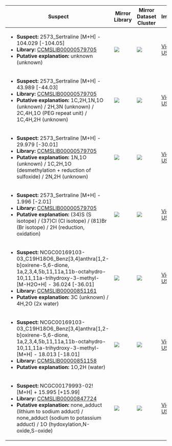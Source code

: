 | Suspect | Mirror Library | Mirror Dataset Cluster | Image |
| --- | --- | --- | --- |
| <ul><li><b>Suspect:</b> 2573_Sertraline [M+H] - 104.029 [-104.05]</li><li><b>Library:</b> [CCMSLIB00000579705](https://gnps.ucsd.edu/ProteoSAFe/gnpslibraryspectrum.jsp?SpectrumID=CCMSLIB00000579705)</li><li><b>Putative explanation:</b> unknown (unknown)</li></ul> | ![](https://metabolomics-usi.ucsd.edu/svg/mirror?usi1=mzspec:MSV000081492:dhmc_7_1.mzML:scan:2839&usi2=mzspec:GNPSLIBRARY:CCMSLIB00000579705&mz_min=50&mz_max=500) | ![](https://metabolomics-usi.ucsd.edu/svg/mirror?usi1=mzspec:MSV000081492:dhmc_7_1.mzML:scan:2839&usi2=mzspec:MSV000084314:MSV000081492.mgf:scan:2775&mz_min=50&mz_max=500) | [View USI](https://metabolomics-usi.ucsd.edu/svg/?usi=mzspec:MSV000081492:dhmc_7_1.mzML:scan:2839&mz_min=50&mz_max=500)| 
| <ul><li><b>Suspect:</b> 2573_Sertraline [M+H] -  43.989 [-44.03]</li><li><b>Library:</b> [CCMSLIB00000579705](https://gnps.ucsd.edu/ProteoSAFe/gnpslibraryspectrum.jsp?SpectrumID=CCMSLIB00000579705)</li><li><b>Putative explanation:</b> 1C,2H,1N,1O (unknown) / 2H,3N (unknown) / 2C,4H,1O (PEG repeat unit) / 1C,4H,2H (unknown)</li></ul> | ![](https://metabolomics-usi.ucsd.edu/svg/mirror?usi1=mzspec:MSV000081492:dhmc_7_1.mzML:scan:2306&usi2=mzspec:GNPSLIBRARY:CCMSLIB00000579705&mz_min=50&mz_max=500) | ![](https://metabolomics-usi.ucsd.edu/svg/mirror?usi1=mzspec:MSV000081492:dhmc_7_1.mzML:scan:2306&usi2=mzspec:MSV000084314:MSV000081492.mgf:scan:2775&mz_min=50&mz_max=500) | [View USI](https://metabolomics-usi.ucsd.edu/svg/?usi=mzspec:MSV000081492:dhmc_7_1.mzML:scan:2306&mz_min=50&mz_max=500)| 
| <ul><li><b>Suspect:</b> 2573_Sertraline [M+H] -  29.979 [-30.01]</li><li><b>Library:</b> [CCMSLIB00000579705](https://gnps.ucsd.edu/ProteoSAFe/gnpslibraryspectrum.jsp?SpectrumID=CCMSLIB00000579705)</li><li><b>Putative explanation:</b> 1N,1O (unknown) / 1C,2H,1O (desmethylation + reduction of sulfoxide) / 2N,2H (unknown)</li></ul> | ![](https://metabolomics-usi.ucsd.edu/svg/mirror?usi1=mzspec:MSV000081492:dhmc_7_1.mzML:scan:2244&usi2=mzspec:GNPSLIBRARY:CCMSLIB00000579705&mz_min=50&mz_max=500) | ![](https://metabolomics-usi.ucsd.edu/svg/mirror?usi1=mzspec:MSV000081492:dhmc_7_1.mzML:scan:2244&usi2=mzspec:MSV000084314:MSV000081492.mgf:scan:2775&mz_min=50&mz_max=500) | [View USI](https://metabolomics-usi.ucsd.edu/svg/?usi=mzspec:MSV000081492:dhmc_7_1.mzML:scan:2244&mz_min=50&mz_max=500)| 
| <ul><li><b>Suspect:</b> 2573_Sertraline [M+H] -   1.996 [-2.01]</li><li><b>Library:</b> [CCMSLIB00000579705](https://gnps.ucsd.edu/ProteoSAFe/gnpslibraryspectrum.jsp?SpectrumID=CCMSLIB00000579705)</li><li><b>Putative explanation:</b> (34)S (S isotope) / (37)Cl (Cl isotope) / (81)Br (Br isotope) / 2H (reduction, oxidation)</li></ul> | ![](https://metabolomics-usi.ucsd.edu/svg/mirror?usi1=mzspec:MSV000082716:20150607_S00015589_P.mzXML:scan:178&usi2=mzspec:GNPSLIBRARY:CCMSLIB00000579705&mz_min=50&mz_max=500) | ![](https://metabolomics-usi.ucsd.edu/svg/mirror?usi1=mzspec:MSV000082716:20150607_S00015589_P.mzXML:scan:178&usi2=mzspec:MSV000084314:MSV000082716.mgf:scan:1304&mz_min=50&mz_max=500) | [View USI](https://metabolomics-usi.ucsd.edu/svg/?usi=mzspec:MSV000082716:20150607_S00015589_P.mzXML:scan:178&mz_min=50&mz_max=500)| 
| <ul><li><b>Suspect:</b> NCGC00169103-03_C19H18O6_Benz[3,4]anthra[1,2-b]oxirene-5,6-dione, 1a,2,3,4,5b,11,11a,11b-octahydro-10,11,11a-trihydroxy-3-methyl- [M-H2O+H] -  36.024 [-36.01]</li><li><b>Library:</b> [CCMSLIB00000851161](https://gnps.ucsd.edu/ProteoSAFe/gnpslibraryspectrum.jsp?SpectrumID=CCMSLIB00000851161)</li><li><b>Putative explanation:</b> 3C (unknown) / 4H,2O (2x water)</li></ul> | ![](https://metabolomics-usi.ucsd.edu/svg/mirror?usi1=mzspec:MSV000080554:G11_RG11_01_7986.mzML:scan:418&usi2=mzspec:GNPSLIBRARY:CCMSLIB00000851161&mz_min=50&mz_max=500) | ![](https://metabolomics-usi.ucsd.edu/svg/mirror?usi1=mzspec:MSV000080554:G11_RG11_01_7986.mzML:scan:418&usi2=mzspec:MSV000084314:MSV000080554.mgf:scan:43944&mz_min=50&mz_max=500) | [View USI](https://metabolomics-usi.ucsd.edu/svg/?usi=mzspec:MSV000080554:G11_RG11_01_7986.mzML:scan:418&mz_min=50&mz_max=500)| 
| <ul><li><b>Suspect:</b> NCGC00169103-03_C19H18O6_Benz[3,4]anthra[1,2-b]oxirene-5,6-dione, 1a,2,3,4,5b,11,11a,11b-octahydro-10,11,11a-trihydroxy-3-methyl- [M+H] -  18.013 [-18.01]</li><li><b>Library:</b> [CCMSLIB00000851158](https://gnps.ucsd.edu/ProteoSAFe/gnpslibraryspectrum.jsp?SpectrumID=CCMSLIB00000851158)</li><li><b>Putative explanation:</b> 1O,2H (water)</li></ul> | ![](https://metabolomics-usi.ucsd.edu/svg/mirror?usi1=mzspec:MSV000080554:G11_RG11_01_7986.mzML:scan:418&usi2=mzspec:GNPSLIBRARY:CCMSLIB00000851158&mz_min=50&mz_max=500) | ![](https://metabolomics-usi.ucsd.edu/svg/mirror?usi1=mzspec:MSV000080554:G11_RG11_01_7986.mzML:scan:418&usi2=mzspec:MSV000084314:MSV000080554.mgf:scan:51038&mz_min=50&mz_max=500) | [View USI](https://metabolomics-usi.ucsd.edu/svg/?usi=mzspec:MSV000080554:G11_RG11_01_7986.mzML:scan:418&mz_min=50&mz_max=500)| 
| <ul><li><b>Suspect:</b> NCGC00179993-02! [M+H] +  15.995 [+15.99]</li><li><b>Library:</b> [CCMSLIB00000847724](https://gnps.ucsd.edu/ProteoSAFe/gnpslibraryspectrum.jsp?SpectrumID=CCMSLIB00000847724)</li><li><b>Putative explanation:</b> none_adduct (lithium to sodium adduct) / none_adduct (sodium to potassium adduct) / 1O (hydoxylation,N-oxide,S-oxide)</li></ul> | ![](https://metabolomics-usi.ucsd.edu/svg/mirror?usi1=mzspec:MSV000080492:E5_RE5_01_2761.mzML:scan:326&usi2=mzspec:GNPSLIBRARY:CCMSLIB00000847724&mz_min=50&mz_max=500) | ![](https://metabolomics-usi.ucsd.edu/svg/mirror?usi1=mzspec:MSV000080492:E5_RE5_01_2761.mzML:scan:326&usi2=mzspec:MSV000084314:MSV000080492.mgf:scan:87395&mz_min=50&mz_max=500) | [View USI](https://metabolomics-usi.ucsd.edu/svg/?usi=mzspec:MSV000080492:E5_RE5_01_2761.mzML:scan:326&mz_min=50&mz_max=500)| 
